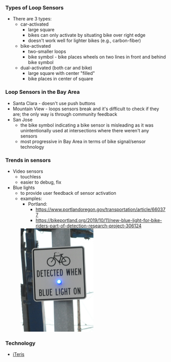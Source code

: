 
### Types of Loop Sensors
- There are 3 types:
   - car-activated
      - large square
      - bikes can only activate by situating bike over right edge
      - doesn't work well for lighter bikes (e.g., carbon-fiber)
   - bike-activated
      - two-smaller loops
      - bike symbol - bike places wheels on two lines in front and behind bike symbol
   - dual-activated (both car and bike)
      - large square with center "filled"
      - bike places in center of square

### Loop Sensors in the Bay Area
- Santa Clara - doesn't use push buttons
- Mountain View - loops sensors break and it's difficult to check if they are; the only way is through community feedback
- San Jose 
   - the bike symbol indicating a bike sensor is misleading as it was unintentionally used at intersections where there weren't any sensors
   - most progressive in Bay Area in terms of bike signal/sensor technology

### Trends in sensors
- Video sensors
   - touchless
   - easier to debug, fix
- Blue lights 
   - to provide user feedback of sensor activation
   - examples:
      - Portland: 
           - https://www.portlandoregon.gov/transportation/article/660377
           - https://bikeportland.org/2019/10/11/new-blue-light-for-bike-riders-part-of-detection-research-project-306124
     <img src="../images/blue_light_detection_image.png" width="50%" height="50%" title="Blue light sensors">



### Technology
- [iTeris](https://www.iteris.com/products/pedestrian-and-cyclist/smartcycle)
